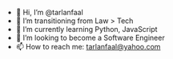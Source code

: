 - 👋 Hi, I’m @tarlanfaal
- 👀 I’m transitioning from Law > Tech
- 🌱 I’m currently learning Python, JavaScript
- 💞️ I’m looking to become a Software Engineer
- 📫 How to reach me: tarlanfaal@yahoo.com

<!---
tarlanfaal/tarlanfaal is a ✨ special ✨ repository because its `README.md` (this file) appears on your GitHub profile.
You can click the Preview link to take a look at your changes.
--->

